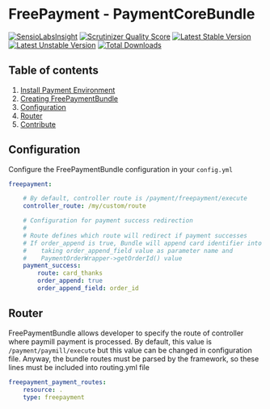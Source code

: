 FreePayment - PaymentCoreBundle
=====

[![SensioLabsInsight](https://insight.sensiolabs.com/projects/f7e00e6f-1e43-46f8-9161-64c000a421d9/mini.png)](https://insight.sensiolabs.com/projects/f7e00e6f-1e43-46f8-9161-64c000a421d9)
[![Scrutinizer Quality Score](https://scrutinizer-ci.com/g/PaymentSuite/FreePaymentBundle/badges/quality-score.png?s=962c277666ad58ac942c8180fc72ffee76b45d6c)](https://scrutinizer-ci.com/g/PaymentSuite/FreePaymentBundle/)
[![Latest Stable Version](https://poser.pugx.org/paymentsuite/free-payment-bundle/v/stable.png)](https://packagist.org/packages/paymentsuite/free-payment-bundle)
[![Latest Unstable Version](https://poser.pugx.org/paymentsuite/free-payment-bundle/v/unstable.png)](https://packagist.org/packages/paymentsuite/free-payment-bundle)
[![Total Downloads](https://poser.pugx.org/paymentsuite/free-payment-bundle/downloads.png)](https://packagist.org/packages/paymentsuite/free-payment-bundle)

Table of contents
-----

1. [Install Payment Environment](https://github.com/mmoreram/PaymentCoreBundle/wiki/Configure-Payment-Environment)
2. [Creating FreePaymentBundle](https://github.com/mmoreram/PaymentCoreBundle/wiki/Crating-payment-Platforms)
3. [Configuration](#configuration)
4. [Router](#router)
5. [Contribute](https://github.com/mmoreram/PaymentCoreBundle/wiki/Contribute)


Configuration
-----

Configure the FreePaymentBundle configuration in your `config.yml`

``` yml
freepayment:

    # By default, controller route is /payment/freepayment/execute
    controller_route: /my/custom/route

    # Configuration for payment success redirection
    #
    # Route defines which route will redirect if payment successes
    # If order_append is true, Bundle will append card identifier into route
    #    taking order_append_field value as parameter name and
    #    PaymentOrderWrapper->getOrderId() value
    payment_success:
        route: card_thanks
        order_append: true
        order_append_field: order_id
```

Router
-----

FreePaymentBundle allows developer to specify the route of controller where paymill payment is processed.
By default, this value is `/payment/paymill/execute` but this value can be changed in configuration file.
Anyway, the bundle routes must be parsed by the framework, so these lines must be included into routing.yml file

``` yml
freepayment_payment_routes:
    resource: .
    type: freepayment
```